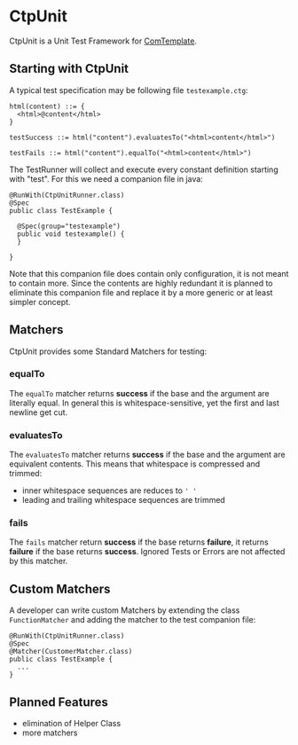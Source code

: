 # CtpUnit

CtpUnit is a Unit Test Framework for [ComTemplate](https://github.com/almondtools/comtemplate).

## Starting with CtpUnit

A typical test specification may be following file `testexample.ctg`:

    html(content) ::= {
      <html>@content</html>
    }

    testSuccess ::= html("content").evaluatesTo("<html>content</html>")
    
    testFails ::= html("content").equalTo("<html>content</html>")

The TestRunner will collect and execute every constant definition starting with "test". For this we need a companion file in java:

    @RunWith(CtpUnitRunner.class)
    @Spec
    public class TestExample {
      
      @Spec(group="testexample")
      public void testexample() {
      }
      
    }

Note that this companion file does contain only configuration, it is not meant to contain more. Since the contents are highly redundant it is planned to eliminate this companion file and replace it by a more generic or at least simpler concept.

## Matchers

CtpUnit provides some Standard Matchers for testing:

### equalTo

The `equalTo` matcher returns **success** if the base and the argument are literally equal. In general this is whitespace-sensitive, yet the first and last newline get cut.   

### evaluatesTo

The `evaluatesTo` matcher returns **success** if the base and the argument are equivalent contents. This means that whitespace is compressed and trimmed:

- inner whitespace sequences are reduces to `' '`
- leading and trailing whitespace sequences are trimmed

### fails

The `fails` matcher return **success** if the base returns **failure**, it returns **failure** if the base returns **success**. Ignored Tests or Errors are not affected by this matcher.

## Custom Matchers

A developer can write custom Matchers by extending the class `FunctionMatcher` and adding the matcher to the test companion file:

    @RunWith(CtpUnitRunner.class)
    @Spec
    @Matcher(CustomerMatcher.class)
    public class TestExample {
      ...
    }

## Planned Features

- elimination of Helper Class
- more matchers


